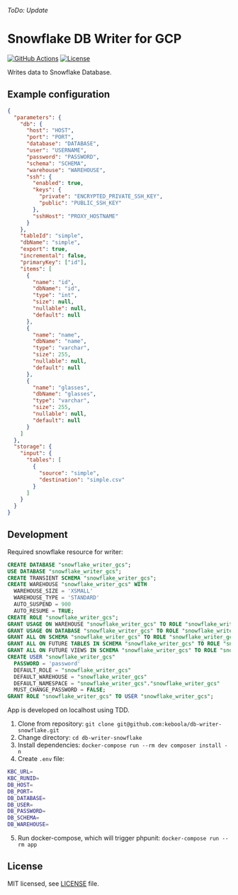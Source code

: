 _ToDo: Update_

# Snowflake DB Writer for GCP
[![GitHub Actions](https://github.com/keboola/db-writer-snowflake/actions/workflows/push.yml/badge.svg)](https://github.com/keboola/db-writer-snowflake/actions/workflows/push.yml)
[![License](https://img.shields.io/badge/license-MIT-blue.svg)](https://github.com/keboola/db-writer-snowflake/blob/master/LICENSE.md)

Writes data to Snowflake Database.

## Example configuration

```json
{
  "parameters": {
    "db": {
      "host": "HOST",
      "port": "PORT",
      "database": "DATABASE",
      "user": "USERNAME",
      "password": "PASSWORD",
      "schema": "SCHEMA",
      "warehouse": "WAREHOUSE",
      "ssh": {
        "enabled": true,
        "keys": {
          "private": "ENCRYPTED_PRIVATE_SSH_KEY",
          "public": "PUBLIC_SSH_KEY"
        },
        "sshHost": "PROXY_HOSTNAME"
      }
    },
    "tableId": "simple",
    "dbName": "simple",
    "export": true,
    "incremental": false,
    "primaryKey": ["id"],
    "items": [
      {
        "name": "id",
        "dbName": "id",
        "type": "int",
        "size": null,
        "nullable": null,
        "default": null
      },
      {
        "name": "name",
        "dbName": "name",
        "type": "varchar",
        "size": 255,
        "nullable": null,
        "default": null
      },
      {
        "name": "glasses",
        "dbName": "glasses",
        "type": "varchar",
        "size": 255,
        "nullable": null,
        "default": null
      }
    ]
  },
  "storage": {
    "input": {
      "tables": [
        {
          "source": "simple",
          "destination": "simple.csv"
        }
      ]
    }
  }
}
```

## Development

Required snowflake resource for writer:
```sql
CREATE DATABASE "snowflake_writer_gcs";
USE DATABASE "snowflake_writer_gcs";
CREATE TRANSIENT SCHEMA "snowflake_writer_gcs";
CREATE WAREHOUSE "snowflake_writer_gcs" WITH 
  WAREHOUSE_SIZE = 'XSMALL' 
  WAREHOUSE_TYPE = 'STANDARD' 
  AUTO_SUSPEND = 900 
  AUTO_RESUME = TRUE;
CREATE ROLE "snowflake_writer_gcs";
GRANT USAGE ON WAREHOUSE "snowflake_writer_gcs" TO ROLE "snowflake_writer_gcs";
GRANT USAGE ON DATABASE "snowflake_writer_gcs" TO ROLE "snowflake_writer_gcs";
GRANT ALL ON SCHEMA "snowflake_writer_gcs" TO ROLE "snowflake_writer_gcs";
GRANT ALL ON FUTURE TABLES IN SCHEMA "snowflake_writer_gcs" TO ROLE "snowflake_writer_gcs";
GRANT ALL ON FUTURE VIEWS IN SCHEMA "snowflake_writer_gcs" TO ROLE "snowflake_writer_gcs";
CREATE USER "snowflake_writer_gcs" 
  PASSWORD = 'password' 
  DEFAULT_ROLE = "snowflake_writer_gcs" 
  DEFAULT_WAREHOUSE = "snowflake_writer_gcs" 
  DEFAULT_NAMESPACE = "snowflake_writer_gcs"."snowflake_writer_gcs" 
  MUST_CHANGE_PASSWORD = FALSE;
GRANT ROLE "snowflake_writer_gcs" TO USER "snowflake_writer_gcs";
```

App is developed on localhost using TDD.

1. Clone from repository: `git clone git@github.com:keboola/db-writer-snowflake.git`
2. Change directory: `cd db-writer-snowflake`
3. Install dependencies: `docker-compose run --rm dev composer install -n`
4. Create `.env` file:
```bash
KBC_URL=
KBC_RUNID=
DB_HOST=
DB_PORT=
DB_DATABASE=
DB_USER=
DB_PASSWORD=
DB_SCHEMA=
DB_WAREHOUSE=
```
5. Run docker-compose, which will trigger phpunit: `docker-compose run --rm app`

## License

MIT licensed, see [LICENSE](./LICENSE) file.
